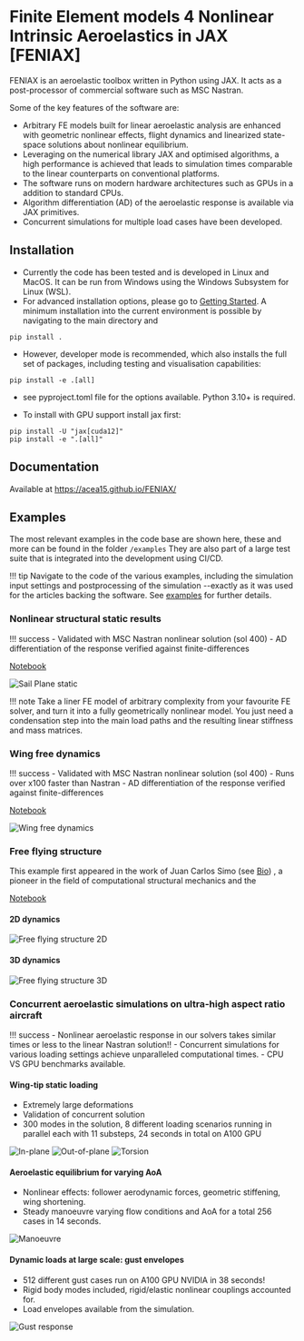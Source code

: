 # Finite Element models 4 Nonlinear Intrinsic Aeroelastics in JAX [FENIAX]

FENIAX is an aeroelastic toolbox  written in Python using JAX. It acts as a post-processor of commercial software such as MSC Nastran. 

Some of the key features of the software are:
- Arbitrary FE models built for linear aeroelastic analysis are enhanced with geometric nonlinear effects, flight dynamics and linearized state-space solutions about nonlinear equilibrium.
- Leveraging on the numerical library JAX and optimised algorithms, a high performance is achieved that leads to simulation times comparable to the linear counterparts on conventional platforms.
- The software runs on modern hardware architectures such as GPUs in a addition to standard CPUs.
- Algorithm differentiation (AD) of the aeroelastic response is available via JAX primitives. 
- Concurrent simulations for multiple load cases have been developed.

## Installation

- Currently the code has been tested and is developed in Linux and MacOS. It can be run from Windows using the Windows Subsystem for Linux (WSL).  
- For advanced installation options, please go to [Getting Started](https://acea15.github.io/FENIAX/getting_started/). A minimum installation into the current environment is possible by navigating to the main directory and
```
pip install .
```

- However, developer mode is recommended, which also installs the full set of packages, including testing and visualisation capabilities:

```
pip install -e .[all]
```

- see pyproject.toml file for the options available. Python 3.10+ is required.

- To install with GPU support install jax first:
```
pip install -U "jax[cuda12]"
pip install -e ".[all]"
```

## Documentation
Available at https://acea15.github.io/FENIAX/

## Examples
The most relevant examples in the code base are shown here, these and more can be found in the folder `/examples`
They are also part of a large test suite that is integrated into the development using CI/CD.

!!! tip
    Navigate to the code of the various examples, including the simulation input settings and postprocessing of the simulation --exactly as it was used for the articles backing the software. See [examples](https://acea15.github.io/FENIAX/examples/) for further details.


### Nonlinear structural static results
!!! success
    - Validated with MSC Nastran nonlinear solution (sol 400)
	- AD differentiation of the response verified against finite-differences
	

[Notebook](./docs/documentation/examples/SailPlane/sailplane_nb.md)

![Sail Plane static](./docs/images/SailPlane3D_front.png)

!!! note
    Take a liner FE model of arbitrary complexity from your favourite FE solver, and turn it into a fully geometrically nonlinear model. You just need a condensation step into the main load paths and the resulting linear stiffness and mass matrices.  
### Wing free dynamics
!!! success
    - Validated with MSC Nastran nonlinear solution (sol 400)
    - Runs over x100 faster than Nastran 
    - AD differentiation of the response verified against finite-differences

[Notebook](./docs/documentation/examples/wingSP/wingSP_nb.md)


![Wing free dynamics](./docs/media/wingSP_optimized.gif)

	
### Free flying structure
This example first appeared in the work of Juan Carlos Simo (see [Bio](https://mechanics.stanford.edu/simo))
, a pioneer in the field of computational structural mechanics and the 

[Notebook](./docs/documentation/examples/wingSP/wingSP_nb.md)

#### 2D dynamics
![Free flying structure 2D](./docs/media/SimoFFB2D_optimized.gif)
#### 3D dynamics
![Free flying structure 3D](./docs/media/SimoFFB3D_optimized.gif)

### Concurrent aeroelastic simulations on ultra-high aspect ratio aircraft
!!! success
	- Nonlinear aeroelastic response in our solvers takes similar times or less to the linear Nastran solution!! 
	- Concurrent simulations for various loading settings achieve unparalleled computational times.
	- CPU VS GPU benchmarks available.

#### Wing-tip static loading

- Extremely large deformations
- Validation of concurrent solution
- 300 modes in the solution, 8 different loading scenarios running in parallel each with 11 substeps, 24 seconds in total on A100 GPU

![In-plane](./docs/media/BugDiscrete3_L0.gif)
![Out-of-plane](./docs/media/BugDiscrete3_L2.gif)
![Torsion](./docs/media/BugDiscrete3_L4.gif)

#### Aeroelastic equilibrium for varying AoA

- Nonlinear effects: follower aerodynamic forces, geometric stiffening, wing shortening.
- Steady manoeuvre varying flow conditions and AoA for a total 256 cases in 14 seconds.

![Manoeuvre](./docs/images/BUGmonoeuvre3D.jpg)


#### Dynamic loads at large scale: gust envelopes

- 512 different gust cases run on A100 GPU NVIDIA in 38 seconds!
- Rigid body modes included, rigid/elastic nonlinear couplings accounted for.
- Load envelopes available from the simulation.

![Gust response](./docs/media/BugGust1.gif)
